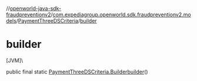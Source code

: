 //[openworld-java-sdk-fraudpreventionv2](../../../index.md)/[com.expediagroup.openworld.sdk.fraudpreventionv2.models](../index.md)/[PaymentThreeDSCriteria](index.md)/[builder](builder.md)

# builder

[JVM]\

public final static [PaymentThreeDSCriteria.Builder](-builder/index.md)[builder](builder.md)()

